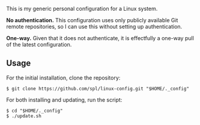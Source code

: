 This is my generic personal configuration for a Linux system.

**No authentication.** This configuration uses only publicly available Git
remote repositories, so I can use this without setting up authentication.

**One-way.** Given that it does not authenticate, it is effectfully a one-way
pull of the latest configuration.

## Usage

For the initial installation, clone the repository:

```shell
$ git clone https://github.com/spl/linux-config.git "$HOME/._config"
```

For both installing and updating, run the script:

```shell
$ cd "$HOME/._config"
$ ./update.sh
```
